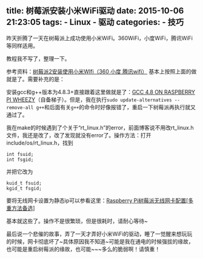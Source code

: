 title: 树莓派安装小米WiFi驱动
date: 2015-10-06 21:23:05
tags:
	- Linux
	- 驱动
categories:
	- 技巧
---
昨天折腾了一天在树莓派上成功使用小米WiFi。360WiFi，小度WiFi，腾讯WiFi等同样适用。
<!--more-->
教程我不写了，整理一下。

参考资料：[树莓派2安装使用小米WIfi（360 小度 腾讯wifi）](http://www.cnblogs.com/sjqlwy/p/4415935.html)
基本上按照上面的做就是了。需要补充的是：

安装gcc和g++版本为4.8.3+直接跟着这里做就是了：[GCC 4.8 ON RASPBERRY PI WHEEZY](https://somewideopenspace.wordpress.com/2014/02/28/gcc-4-8-on-raspberry-pi-wheezy/)（自备梯子）。但是，我在执行`sudo update-alternatives --remove-all g++`和后面有关`g++`的命令时好像报错了，重启一下树莓派再执行就又通过了。

我在make的时候遇到了个关于“rt_linux.h”的error，前面博客说不用改rt_linux.h文件，我还是改了，改了发现就没有error了。操作方法：打开 include/os/rt_linux.h，找到
```
int fsuid;
int fsgid;
```
并把它改为
```
kuid_t fsuid;
kgid_t fsgid;
```

要将无线网卡设置为静态ip可以参看这里：[Raspberry Pi树莓派无线网卡配置[多重方法备选]](http://www.cnblogs.com/scgw/p/3947980.html)

基本就这些了。操作不是很繁琐，但是很耗时，请耐心等待~

最后说一个悲催的故事，弄了一天才弄好小米WiFi的驱动，睡了一觉醒来想玩玩的时候，网卡彻底坏了~具体原因我不知道~可能是我在通电的时候强拔的缘故，也可能是重启树莓派的缘故，也可能~~~多么的脆弱啊！请慎重！

